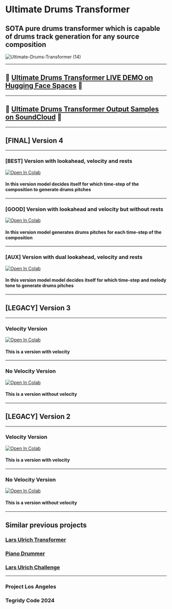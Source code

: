 # Ultimate Drums Transformer
## SOTA pure drums transformer which is capable of drums track generation for any source composition

![Ultimate-Drums-Transformer (14)](https://github.com/asigalov61/Ultimate-Drums-Transformer/assets/56325539/dce171bf-f482-43fe-9a72-eee6641622cc)

***

## 🤗 [Ultimate Drums Transformer LIVE DEMO on Hugging Face Spaces](https://huggingface.co/spaces/asigalov61/Ultimate-Drums-Transformer) 🤗

***

## 🥁 [Ultimate Drums Transformer Output Samples on SoundCloud](https://soundcloud.com/aleksandr-sigalov-61/sets/ultimate-drums-transformer) 🥁

***

## [FINAL] Version 4

***

### [BEST] Version with lookahead, velocity and rests

[![Open In Colab][colab-badge]][colab-notebook6]

[colab-notebook6]: <https://colab.research.google.com/github/asigalov61/Ultimate-Drums-Transformer/blob/main/Ultimate_Drums_Transformer.ipynb>
[colab-badge]: <https://colab.research.google.com/assets/colab-badge.svg>

#### In this version model decides itself for which time-step of the composition to generate drums pitches

***

### [GOOD] Version with lookahead and velocity but without rests

[![Open In Colab][colab-badge]][colab-notebook5]

[colab-notebook5]: <https://colab.research.google.com/github/asigalov61/Ultimate-Drums-Transformer/blob/main/Ultimate_Drums_Transformer_Velocity.ipynb>
[colab-badge]: <https://colab.research.google.com/assets/colab-badge.svg>

#### In this version model generates drums pitches for each time-step of the composition

***

### [AUX] Version with dual lookahead, velocity and rests

[![Open In Colab][colab-badge]][colab-notebook7]

[colab-notebook7]: <https://colab.research.google.com/github/asigalov61/Ultimate-Drums-Transformer/blob/main/Ultimate_Drums_Transformer_Tones_Rests_Velocity.ipynb>
[colab-badge]: <https://colab.research.google.com/assets/colab-badge.svg>

#### In this version model model decides itself for which time-step and melody tone to generate drums pitches

***

## [LEGACY] Version 3

***

### Velocity Version

[![Open In Colab][colab-badge]][colab-notebook3]

[colab-notebook3]: <https://colab.research.google.com/github/asigalov61/Ultimate-Drums-Transformer/blob/main/Ultimate_Drums_Transformer_Velocity_Ver_3.ipynb>
[colab-badge]: <https://colab.research.google.com/assets/colab-badge.svg>

#### This is a version with velocity

***

### No Velocity Version

[![Open In Colab][colab-badge]][colab-notebook4]

[colab-notebook4]: <https://colab.research.google.com/github/asigalov61/Ultimate-Drums-Transformer/blob/main/Ultimate_Drums_Transformer_Ver_3.ipynb>
[colab-badge]: <https://colab.research.google.com/assets/colab-badge.svg>

#### This is a version without velocity

***

## [LEGACY] Version 2

***

### Velocity Version

[![Open In Colab][colab-badge]][colab-notebook1]

[colab-notebook1]: <https://colab.research.google.com/github/asigalov61/Ultimate-Drums-Transformer/blob/main/Ultimate_Drums_Transformer_Velocity_Ver_2.ipynb>
[colab-badge]: <https://colab.research.google.com/assets/colab-badge.svg>

#### This is a version with velocity

***

### No Velocity Version

[![Open In Colab][colab-badge]][colab-notebook2]

[colab-notebook2]: <https://colab.research.google.com/github/asigalov61/Ultimate-Drums-Transformer/blob/main/Ultimate_Drums_Transformer_Ver_2.ipynb>
[colab-badge]: <https://colab.research.google.com/assets/colab-badge.svg>

#### This is a version without velocity

***

## Similar previous projects

### [Lars Ulrich Transformer](https://github.com/asigalov61/Lars-Ulrich-Transformer)
### [Piano Drummer](https://github.com/asigalov61/Piano-Drummer)
### [Lars Ulrich Challenge](https://github.com/asigalov61/Lars-Ulrich-Challenge)

***

### Project Los Angeles
### Tegridy Code 2024

